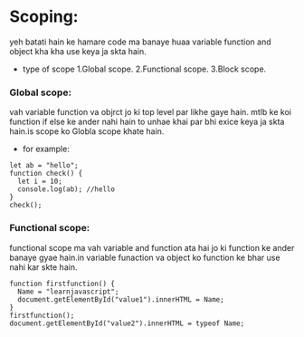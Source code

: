 # Scoping:

yeh batati hain ke hamare code ma banaye huaa variable function and object kha kha use keya ja skta hain.

- type of scope
  1.Global scope.
  2.Functional scope.
  3.Block scope.

### Global scope:

vah variable function va objrct jo ki top level par likhe gaye hain. mtlb ke koi function if else ke ander nahi hain to unhae khai par bhi exice keya ja skta hain.is scope ko Globla scope khate hain.

- for example:

```
let ab = "hello";
function check() {
  let i = 10;
  console.log(ab); //hello
}
check();
```

### Functional scope:

functional scope ma vah variable and function ata hai jo ki function ke ander banaye gyae hain.in variable funaction va object ko function ke bhar use nahi kar skte hain.

```
function firstfunction() {
  Name = "learnjavascript";
  document.getElementById("value1").innerHTML = Name;
}
firstfunction();
document.getElementById("value2").innerHTML = typeof Name;

```
